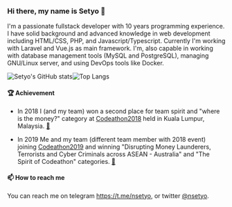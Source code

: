 ### Hi there, my name is Setyo 👋

I'm a passionate fullstack developer with 10 years programming experience. I have
solid background and advanced knowledge in web development including HTML/CSS,
PHP, and Javascript/Typescript. Currently I'm working with Laravel and Vue.js as
main framework. I'm, also capable in working with database management tools
(MySQL and PostgreSQL), managing GNU/Linux server, and using DevOps tools like Docker.

<div style="display:flex;">
  <div>  
    <img src="https://github-readme-stats.vercel.app/api?username=nsetyo&show_icons=true&hide_border=true" alt="Setyo's GitHub stats">
  </div>
  <div>
    <img src="https://github-readme-stats.vercel.app/api/top-langs/?username=nsetyo&layout=compact&hide_border=true" alt="Top Langs">
  </div>
</div>

#### 🏆 Achievement
- In 2018 I (and my team) won a second place for team spirit and "where is
the money?" category at [Codeathon2018](https://codefor.asia/codeathon2018/) held
in Kuala Lumpur, Malaysia. [📎](https://web.archive.org/web/20191230100307/http://www.ppatk.go.id/siaran_pers/read/724/delegasi-ppatk-raih-peringkat-kedua-kompetisi-codeathon.html)

- In 2019 Me and my team (different team member with 2018 event) joining
[Codeathon2019](https://www.austrac.gov.au/asean-australia-codeathon-counter-terrorism-financing-starts-sydney-tomorrow)
and winning "Disrupting Money Launderers, Terrorists and Cyber Criminals across ASEAN - Australia"
and "The Spirit of Codeathon" categories. [📎](https://web.archive.org/web/20180326051336/https://m.tribunnews.com/nasional/2018/03/26/indonesia-juarai-kompetisi-anti-pendanaan-terorisme-berbasis-digital)

#### 📫 How to reach me
You can reach me on telegram https://t.me/nsetyo, or twitter [@nsetyo](https://twitter.com/nsetyo).


<!--
**nsetyo/nsetyo** is a ✨ _special_ ✨ repository because its `README.md` (this file) appears on your GitHub profile.

Here are some ideas to get you started:

- 🔭 I’m currently working on ...
- 🌱 I’m currently learning ...
- 👯 I’m looking to collaborate on ...
- 🤔 I’m looking for help with ...
- 💬 Ask me about ...
- 📫 How to reach me: ...
- 😄 Pronouns: ...
- ⚡ Fun fact: ...
-->
